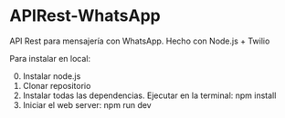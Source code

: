 # APIRest-WhatsApp
API Rest para mensajería con WhatsApp. Hecho con Node.js + Twilio

Para instalar en local:

0) Instalar node.js
1) Clonar repositorio
2) Instalar todas las dependencias. Ejecutar en la terminal: npm install
3) Iniciar el web server: npm run dev
